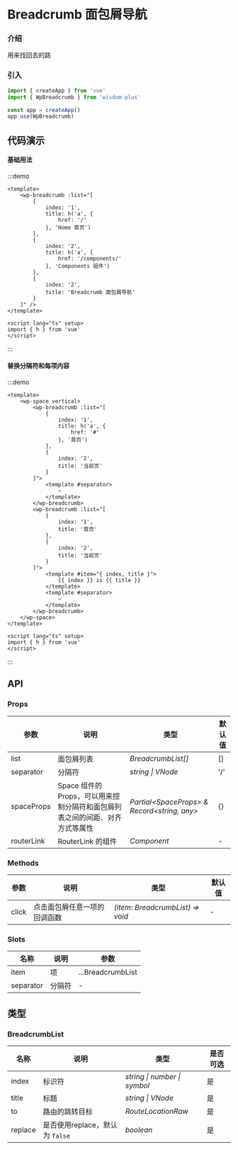 <script lang="ts" setup>
import { HomeFilled } from '@vicons/antd'
</script>

# Breadcrumb 面包屑导航

### 介绍

用来找回去的路

### 引入

```js
import { createApp } from 'vue'
import { WpBreadcrumb } from 'wisdom-plus'

const app = createApp()
app.use(WpBreadcrumb)
```

## 代码演示

#### 基础用法

:::demo
```vue
<template>
    <wp-breadcrumb :list="[
        {
            index: '1',
            title: h('a', {
                href: '/'
            }, 'Home 首页')
        },
        {
            index: '2',
            title: h('a', {
                href: '/components/'
            }, 'Components 组件')
        },
        {
            index: '2',
            title: 'Breadcrumb 面包屑导航'
        }
    ]" />
</template>

<script lang="ts" setup>
import { h } from 'vue'
</script>
```
:::

#### 替换分隔符和每项内容

:::demo
```vue
<template>
    <wp-space vertical>
        <wp-breadcrumb :list="[
            {
                index: '1',
                title: h('a', {
                    href: '#'
                }, '首页')
            },
            {
                index: '2',
                title: '当前页'
            }
        ]">
            <template #separator>
                ~
            </template>
        </wp-breadcrumb>
        <wp-breadcrumb :list="[
            {
                index: '1',
                title: '首页'
            },
            {
                index: '2',
                title: '当前页'
            }
        ]">
            <template #item="{ index, title }">
                {{ index }} is {{ title }}
            </template>
            <template #separator>
                ~
            </template>
        </wp-breadcrumb>
    </wp-space>
</template>

<script lang="ts" setup>
import { h } from 'vue'
</script>
```
:::

## API

### Props

| 参数      | 说明           | 类型                                                                | 默认值 |
| --------- | -------------- | ------------------------------------------------------------------- | ------ |
| list   | 面包屑列表       | _BreadcrumbList[]_          | []     |
| separator     | 分隔符   | _string \| VNode_           | '/'      |
| spaceProps | Space 组件的 Props，可以用来控制分隔符和面包屑列表之间的间距、对齐方式等属性 | _Partial\<SpaceProps\> & Record\<string, any\>_ | {} |
| routerLink | RouterLink 的组件 | _Component_ | - |

### Methods

| 参数      | 说明           | 类型                                                                | 默认值 |
| --------- | -------------- | ------------------------------------------------------------------- | ------ |
| click      | 点击面包屑任意一项的回调函数       | _(item: BreadcrumbList) => void_          | -     |

### Slots

| 名称    | 说明     | 参数 |
| ------- | -------- | --- |
| item | 项 | ...BreadcrumbList |
| separator | 分隔符 | - |

## 类型

### BreadcrumbList

| 名称 | 说明 | 类型 | 是否可选 |
| --- | --- | --- | --- |
| index | 标识符 | _string \| number \| symbol_ | 是 |
| title | 标题 | _string \| VNode_ | 是 |
| to | 路由的跳转目标 | _RouteLocationRaw_ | 是 |
| replace | 是否使用replace，默认为 `false` | _boolean_ | 是 |
